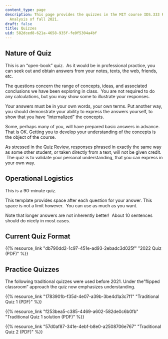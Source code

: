 ```yaml
---
content_type: page
description: This page provides the quizzes in the MIT course IDS.333 Risk and Decision
  Analysis of fall 2021.
draft: false
title: Quizzes
uid: 582dced8-621a-4658-935f-fe0f5304a4bf
---
```

## Nature of Quiz

This is an “open-book” quiz.  As it would be in professional practice, you can seek out and obtain answers from your notes, texts, the web, friends, etc.

The questions concern the range of concepts, ideas, and associated conclusions we have been exploring in class.  You are not required to do any calculations, but you may show some to illustrate your responses.

Your answers must be in your own words, your own terms. Put another way, you should demonstrate your ability to express the answers yourself, to show that you have “internalized” the concepts.

Some, perhaps many of you, will have prepared basic answers in advance. That is OK. Getting you to develop your understanding of the concepts is the object of the course.

As stressed in the Quiz Review, responses phrased in exactly the same way as some other student, or taken directly from a text, will not be given credit.  The quiz is to validate your personal understanding, that you can express in your own way.

## Operational Logistics

This is a 90-minute quiz.

This template provides space after each question for your answer. This space is not a limit however.  You can use as much as you want.

Note that longer answers are not inherently better!  About 10 sentences should do nicely in most cases.

## Current Quiz Format

{{% resource_link "db790dd2-1c97-451e-ad93-2ebadc3d025f" "2022 Quiz (PDF)" %}}

## Practice Quizzes

The following traditional quizzes were used before 2021. Under the”flipped classroom” approach the quiz now emphasizes understanding.

{{% resource_link "1783901b-f35d-4e07-a39b-3be4d1a3c7f1" "Traditional Quiz 1 (PDF)" %}}

{{% resource_link "f253bea5-c385-4469-a602-582de0c6b0fb" "Traditional Quiz 1 solution (PDF)" %}}

{{% resource_link "57d0af87-341e-4ebf-b8e0-a2508706e767" "Traditional Quiz 2 (PDF)" %}}
